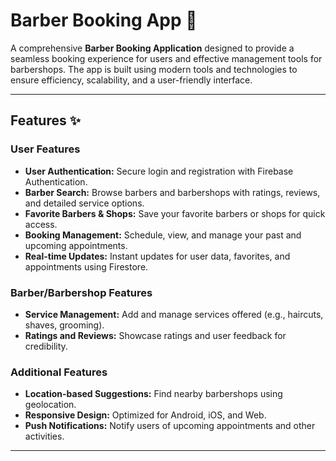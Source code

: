 # Barber Booking App 🚀

A comprehensive **Barber Booking Application** designed to provide a seamless booking experience for users and effective management tools for barbershops. The app is built using modern tools and technologies to ensure efficiency, scalability, and a user-friendly interface.

---

## Features ✨

### User Features
- **User Authentication:** Secure login and registration with Firebase Authentication.
- **Barber Search:** Browse barbers and barbershops with ratings, reviews, and detailed service options.
- **Favorite Barbers & Shops:** Save your favorite barbers or shops for quick access.
- **Booking Management:** Schedule, view, and manage your past and upcoming appointments.
- **Real-time Updates:** Instant updates for user data, favorites, and appointments using Firestore.

### Barber/Barbershop Features
- **Service Management:** Add and manage services offered (e.g., haircuts, shaves, grooming).
- **Ratings and Reviews:** Showcase ratings and user feedback for credibility.

### Additional Features
- **Location-based Suggestions:** Find nearby barbershops using geolocation.
- **Responsive Design:** Optimized for Android, iOS, and Web.
- **Push Notifications:** Notify users of upcoming appointments and other activities.

---
